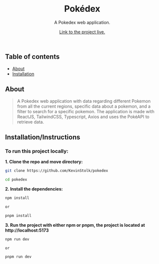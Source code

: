 <div align="center">
  <br/>
  <p>
    <h1>Pokédex</h1>
    <p>A Pokedex web application.</p>
    <a href="https://pokedex-khaki-seven.vercel.app/">Link to the project live.</a>
  </p>
  <br/>
</div>

## Table of contents

-   [About](#about)
-   [Installation](#installation)

## About

> A Pokedex web application with data regarding different Pokemon from all the current regions, specific data about a pokemon, and a filter to search for a specific pokemon.
> The application is made with ReactJS, TailwindCSS, Typescript, Axios and uses the PokéAPI to retrieve data.

## Installation/Instructions

### To run this project locally:

**1. Clone the repo and move directory:**

```bash
git clone https://github.com/KevinStolk/pokedex

cd pokedex
```

**2. Install the dependencies:**

```bash
npm install

or

pnpm install
```

**3. Run the project with either npm or pnpm, the project is located at http://localhost:5173**

```bash
npm run dev

or

pnpm run dev
```
